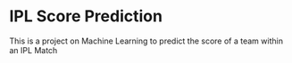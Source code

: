 # IPL Score Prediction

This is a project on Machine Learning to predict the score of a team within an IPL Match
